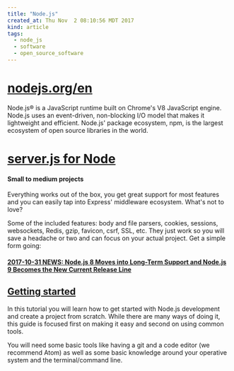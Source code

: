 ```yaml
---
title: "Node.js"
created_at: Thu Nov  2 08:10:56 MDT 2017
kind: article
tags:
  - node_js
  - software
  - open_source_software
---
```


<h1>
  <a href="https://nodejs.org/en/" target="_blank">nodejs.org/en</a>
</h1>

Node.js® is a JavaScript runtime built on Chrome's V8 JavaScript
engine. Node.js uses an event-driven, non-blocking I/O model that makes
it lightweight and efficient. Node.js' package ecosystem, npm, is the
largest ecosystem of open source libraries in the world.

<h1>
  <a href="https://serverjs.io/" target="_blank">server.js for Node</a>
</h1>

<h4>Small to medium projects</h4>

Everything works out of the box, you get great support for most features
and you can easily tap into Express' middleware ecosystem. What's not
to love?

Some of the included features: body and file parsers, cookies, sessions,
websockets, Redis, gzip, favicon, csrf, SSL, etc. They just work so you
will save a headache or two and can focus on your actual project. Get
a simple form going:

<h4>
  <a href="https://medium.com/the-node-js-collection/news-node-js-8-moves-into-long-term-support-and-node-js-9-becomes-the-new-current-release-line-74cf754a10a0" target="_blank">2017-10-31 NEWS: Node.js 8 Moves into Long-Term Support and Node.js 9 Becomes the New Current Release Line</a>
</h4>

<h2>
  <a href="https://serverjs.io/tutorials/getting-started/" target="_blank">Getting started</a>
</h2>

In this tutorial you will learn how to get started with Node.js
development and create a project from scratch. While there are many ways
of doing it, this guide is focused first on making it easy and second
on using common tools.

You will need some basic tools like having a git and a code editor (we
recommend Atom) as well as some basic knowledge around your operative
system and the terminal/command line.

<!--
html boilerplate
<a href="" target="_blank"></a>
<a name=""></a>
<img src="" width="400px">
<ul>
  <li></li>
</ul>
<pre>
</pre>
<p style="margin-bottom: 2em;"></p>
<hr style="border: 0; height: 3px; background: #333; background-image: linear-gradient(to right, #ccc, #333, #ccc);">
<pre><code>
</code></pre>
<math xmlns='http://www.w3.org/1998/Math/MathML' display='block'>
</math>
-->
